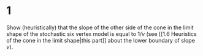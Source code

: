 # 1 

Show (heuristically) that the slope of the other side of the cone in the limit shape of the stochastic six vertex model is equal to $1/v$ (see [[1.6 Heuristics of the cone in the limit shape|this part]] about the lower boundary of slope $v$).